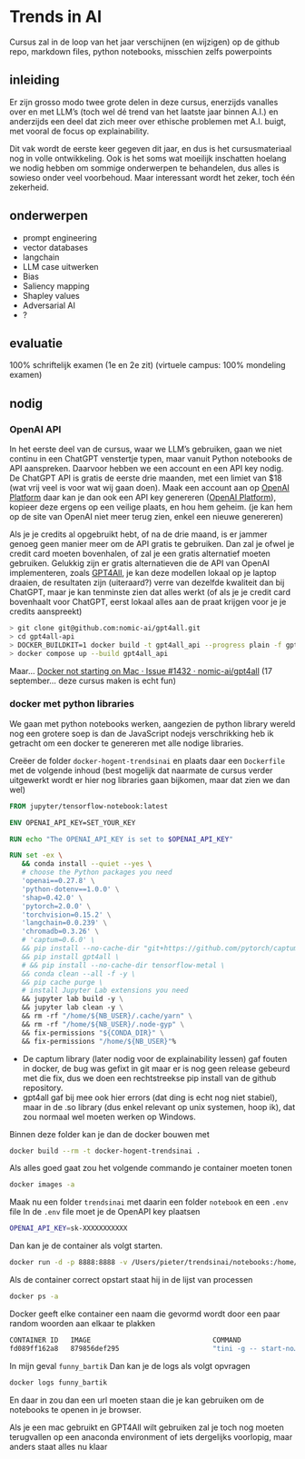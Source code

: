 # Trends in AI

Cursus zal in de loop van het jaar verschijnen (en wijzigen) op de github repo, markdown files, python notebooks, misschien zelfs powerpoints

## inleiding

Er zijn grosso modo twee grote delen in deze cursus, enerzijds vanalles over en met LLM’s (toch wel dé trend van het laatste jaar binnen A.I.) en anderzijds een deel dat zich meer over ethische problemen met A.I. buigt, met vooral de focus op explainability.

Dit vak wordt de eerste keer gegeven dit jaar, en dus is het cursusmateriaal nog in volle ontwikkeling. Ook is het soms wat moeilijk inschatten hoelang we nodig hebben om sommige onderwerpen te behandelen, dus alles is sowieso onder veel voorbehoud.
Maar interessant wordt het zeker, toch één zekerheid.

## onderwerpen

- prompt engineering
- vector databases
- langchain
- LLM case uitwerken
- Bias
- Saliency mapping
- Shapley values
- Adversarial AI
- ?

## evaluatie

 100% schriftelijk examen (1e en 2e zit)
(virtuele campus: 100% mondeling examen)

## nodig

### OpenAI API

In het eerste deel van de cursus, waar we LLM’s gebruiken, gaan we niet continu in een ChatGPT venstertje typen, maar vanuit Python notebooks de API aanspreken. Daarvoor hebben we een account en een API key nodig.
De ChatGPT API is gratis de eerste drie maanden, met een limiet van $18 (wat vrij veel is voor wat wij gaan doen).
Maak een account aan op [OpenAI Platform](https://platform.openai.com/) daar kan je dan ook een API key genereren ([OpenAI Platform](https://platform.openai.com/account/api-keys)), kopieer deze ergens op een veilige plaats, en hou hem geheim. (je kan hem op de site van OpenAI niet meer terug zien, enkel een nieuwe genereren)

Als je je credits al opgebruikt hebt, of na de drie maand, is er jammer genoeg geen manier meer om de API gratis te gebruiken. Dan zal je ofwel je credit card moeten bovenhalen, of zal je een gratis alternatief moeten gebruiken.
Gelukkig zijn er gratis alternatieven die de API van OpenAI implementeren, zoals [GPT4All](https://gpt4all.io/index.html), je kan deze modellen lokaal op je laptop draaien, de resultaten zijn (uiteraard?) verre van dezelfde kwaliteit dan bij ChatGPT, maar je kan tenminste zien dat alles werkt (of als je je credit card bovenhaalt voor ChatGPT, eerst lokaal alles aan de praat krijgen voor je je credits aanspreekt)

```bash
> git clone git@github.com:nomic-ai/gpt4all.git
> cd gpt4all-api
> DOCKER_BUILDKIT=1 docker build -t gpt4all_api --progress plain -f gpt4all_api/Dockerfile.buildkit .
> docker compose up --build gpt4all_api

```

Maar…
[Docker not starting on Mac · Issue \#1432 · nomic-ai/gpt4all](https://github.com/nomic-ai/gpt4all/issues/1432#issuecomment-1722590241)
(17 september… deze cursus maken is echt fun)

### docker met python libraries

We gaan met python notebooks werken, aangezien de python library wereld nog een grotere soep is dan de JavaScript nodejs verschrikking heb ik getracht om een docker te genereren met alle nodige libraries.

Creëer de folder `docker-hogent-trendsinai` en plaats daar een `Dockerfile` met de volgende inhoud
(best mogelijk dat naarmate de cursus verder uitgewerkt wordt er hier nog libraries gaan bijkomen, maar dat zien we dan wel)

```dockerfile
FROM jupyter/tensorflow-notebook:latest

ENV OPENAI_API_KEY=SET_YOUR_KEY

RUN echo "The OPENAI_API_KEY is set to $OPENAI_API_KEY"

RUN set -ex \
   && conda install --quiet --yes \
   # choose the Python packages you need
   'openai==0.27.8' \
   'python-dotenv==1.0.0' \
   'shap=0.42.0' \
   'pytorch=2.0.0' \
   'torchvision=0.15.2' \
   'langchain=0.0.239' \
   'chromadb=0.3.26' \
   # 'captum=0.6.0' \
   && pip install --no-cache-dir "git+https://github.com/pytorch/captum.git" \
   && pip install gpt4all \
   # && pip install --no-cache-dir tensorflow-metal \
   && conda clean --all -f -y \
   && pip cache purge \
   # install Jupyter Lab extensions you need
   && jupyter lab build -y \
   && jupyter lab clean -y \
   && rm -rf "/home/${NB_USER}/.cache/yarn" \
   && rm -rf "/home/${NB_USER}/.node-gyp" \
   && fix-permissions "${CONDA_DIR}" \
   && fix-permissions "/home/${NB_USER}"%
```

- De captum library (later nodig voor de explainability lessen) gaf fouten in docker, de bug was gefixt in git maar er is nog geen release gebeurd met die fix, dus we doen een rechtstreekse pip install van de github repository.
- gpt4all gaf bij mee ook hier errors (dat ding is echt nog niet stabiel), maar in de .so library (dus enkel relevant op unix systemen, hoop ik), dat zou normaal wel moeten werken op Windows.

Binnen deze folder kan je dan de docker bouwen met

```bash
docker build --rm -t docker-hogent-trendsinai .
```

Als alles goed gaat zou het volgende commando je container moeten tonen

```bash
docker images -a
```

Maak nu een folder `trendsinai` met daarin een folder `notebook` en een `.env` file
In de `.env` file moet je de OpenAPI key plaatsen

```bash
OPENAI_API_KEY=sk-XXXXXXXXXXX
```

Dan kan je de container als volgt starten.

```bash
docker run -d -p 8888:8888 -v /Users/pieter/trendsinai/notebooks:/home/jovyan/work/trendsinai --env-file /Users/pieter/trendsinai/.env docker-hogent-trendsinai
```

Als de container correct opstart staat hij in de lijst van processen

```bash
docker ps -a
```

Docker geeft elke container een naam die gevormd wordt door een paar random woorden aan elkaar te plakken

```bash
CONTAINER ID   IMAGE                              COMMAND                  CREATED        STATUS                      PORTS                              NAMES
fd089ff162a8   879856def295                       "tini -g -- start-no…"   43 hours ago   Up 43 hours (healthy)       0.0.0.0:8888->8888/tcp             funny_bartik
```

In mijn geval `funny_bartik`
Dan kan je de logs als volgt opvragen

```bash
docker logs funny_bartik
```

En daar in zou dan een url moeten staan die je kan gebruiken om de notebooks te openen in je browser.

Als je een mac gebruikt en GPT4All wilt gebruiken zal je toch nog moeten terugvallen op een anaconda environment of iets dergelijks voorlopig, maar anders staat alles nu klaar
